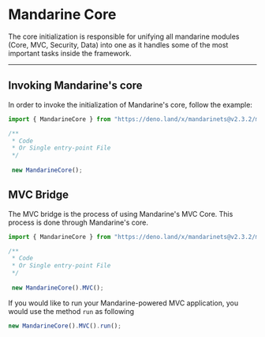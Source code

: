 # Mandarine Core
The core initialization is responsible for unifying all mandarine modules (Core, MVC, Security, Data) into one as it handles some of the most important tasks inside the framework.

----


## Invoking Mandarine's core
In order to invoke the initialization of Mandarine's core, follow the example:
```typescript
import { MandarineCore } from "https://deno.land/x/mandarinets@v2.3.2/mod.ts";

/**
 * Code
 * Or Single entry-point File
 */
 
 new MandarineCore();
```

## MVC Bridge
The MVC bridge is the process of using Mandarine's MVC Core. This process is done through Mandarine's core.
```typescript
import { MandarineCore } from "https://deno.land/x/mandarinets@v2.3.2/mod.ts";

/**
 * Code
 * Or Single entry-point File
 */
 
 new MandarineCore().MVC();
```

If you would like to run your Mandarine-powered MVC application, you would use the method `run` as following

```typescript
new MandarineCore().MVC().run();
```
